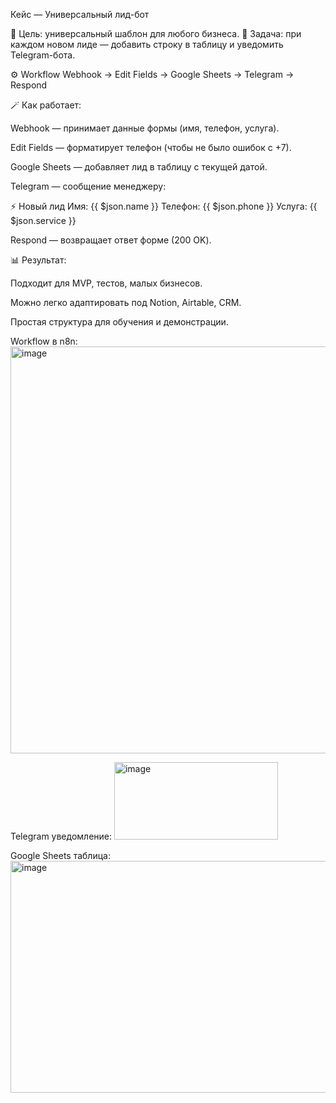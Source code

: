 Кейс  — Универсальный лид-бот

🧠 Цель: универсальный шаблон для любого бизнеса.
🎯 Задача: при каждом новом лиде — добавить строку в таблицу и уведомить Telegram-бота.

⚙️ Workflow
Webhook → Edit Fields → Google Sheets → Telegram → Respond

🪄 Как работает:

Webhook — принимает данные формы (имя, телефон, услуга).

Edit Fields — форматирует телефон (чтобы не было ошибок с +7).

Google Sheets — добавляет лид в таблицу с текущей датой.

Telegram — сообщение менеджеру:

⚡️ Новый лид
Имя: {{ $json.name }}
Телефон: {{ $json.phone }}
Услуга: {{ $json.service }}


Respond — возвращает ответ форме (200 OK).

📊 Результат:

Подходит для MVP, тестов, малых бизнесов.

Можно легко адаптировать под Notion, Airtable, CRM.

Простая структура для обучения и демонстрации.

Workflow в n8n:
<img width="1520" height="651" alt="image" src="https://github.com/user-attachments/assets/7814f735-5cb8-4dc6-942c-b2e4be7304e3" />

Telegram уведомление:
<img width="262" height="124" alt="image" src="https://github.com/user-attachments/assets/c6a79604-737c-4e25-9441-ce81f0da5e7e" />

Google Sheets таблица:
<img width="631" height="371" alt="image" src="https://github.com/user-attachments/assets/6cecbedc-8ac8-48e3-9695-e6d294fc41c2" />

